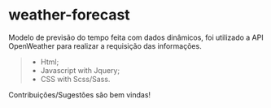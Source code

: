 # weather-forecast

Modelo de previsão do tempo feita com dados dinâmicos, foi utilizado a API OpenWeather para realizar a requisição das informações. 

> * Html;
> * Javascript with Jquery;
> * CSS with Scss/Sass.


Contribuições/Sugestões são bem vindas! 
